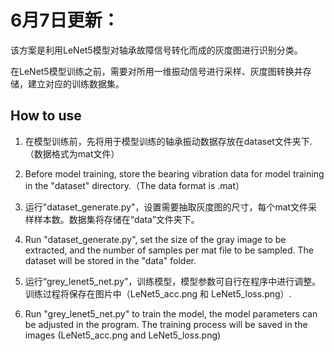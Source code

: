 # 6月7日更新：
该方案是利用LeNet5模型对轴承故障信号转化而成的灰度图进行识别分类。

在LeNet5模型训练之前，需要对所用一维振动信号进行采样、灰度图转换并存储，建立对应的训练数据集。

## How to use
1. 在模型训练前，先将用于模型训练的轴承振动数据存放在dataset文件夹下.（数据格式为mat文件）

1. Before model training, store the bearing vibration data for model training in the "dataset" directory.（The data format is .mat）

2. 运行"dataset_generate.py"，设置需要抽取灰度图的尺寸，每个mat文件采样样本数。数据集将存储在“data”文件夹下。

2. Run "dataset_generate.py", set the size of the gray image to be extracted, and the number of samples per mat file to be sampled. The dataset will be stored in the "data" folder.

3. 运行“grey_lenet5_net.py”，训练模型，模型参数可自行在程序中进行调整。训练过程将保存在图片中（LeNet5_acc.png 和 LeNet5_loss.png）.

3. Run "grey_lenet5_net.py" to train the model, the model parameters can be adjusted in the program. The training process will be saved in the images (LeNet5_acc.png and LeNet5_loss.png)
